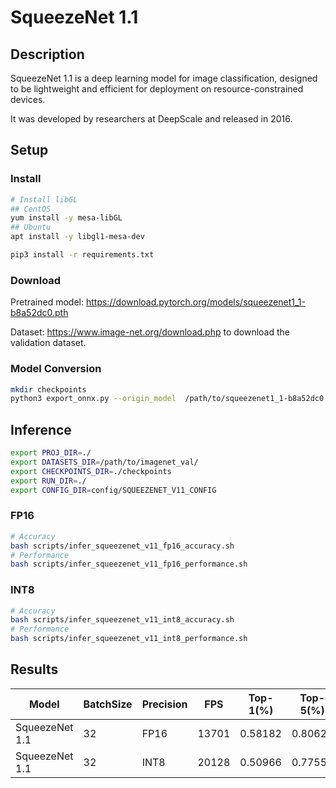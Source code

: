 # SqueezeNet 1.1

## Description

SqueezeNet 1.1 is a deep learning model for image classification, designed to be lightweight and efficient for deployment on resource-constrained devices.

It was developed by researchers at DeepScale and released in 2016.

## Setup

### Install

```bash
# Install libGL
## CentOS
yum install -y mesa-libGL
## Ubuntu
apt install -y libgl1-mesa-dev

pip3 install -r requirements.txt
```

### Download

Pretrained model: <https://download.pytorch.org/models/squeezenet1_1-b8a52dc0.pth>

Dataset: <https://www.image-net.org/download.php> to download the validation dataset.

### Model Conversion

```bash
mkdir checkpoints 
python3 export_onnx.py --origin_model  /path/to/squeezenet1_1-b8a52dc0.pth --output_model checkpoints/squeezenet_v11.onnx
```

## Inference

```bash
export PROJ_DIR=./
export DATASETS_DIR=/path/to/imagenet_val/
export CHECKPOINTS_DIR=./checkpoints
export RUN_DIR=./
export CONFIG_DIR=config/SQUEEZENET_V11_CONFIG

```

### FP16

```bash
# Accuracy
bash scripts/infer_squeezenet_v11_fp16_accuracy.sh
# Performance
bash scripts/infer_squeezenet_v11_fp16_performance.sh
```

### INT8

```bash
# Accuracy
bash scripts/infer_squeezenet_v11_int8_accuracy.sh
# Performance
bash scripts/infer_squeezenet_v11_int8_performance.sh
```

## Results

| Model          | BatchSize | Precision | FPS   | Top-1(%) | Top-5(%) |
| -------------- | --------- | --------- | ----- | -------- | -------- |
| SqueezeNet 1.1 | 32        | FP16      | 13701 | 0.58182  | 0.80622  |
| SqueezeNet 1.1 | 32        | INT8      | 20128 | 0.50966  | 0.77552  |
